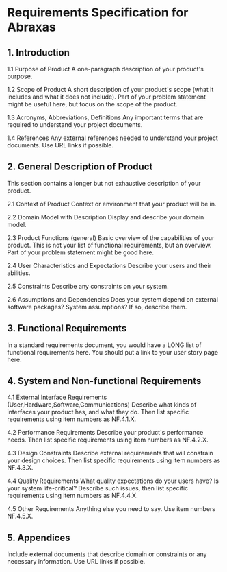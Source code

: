 
# Requirements Specification for Abraxas
## 1. Introduction
1.1 Purpose of Product
A one-paragraph description of your product's purpose.

1.2 Scope of Product
A short description of your product's scope (what it includes and what it does not include). Part of your problem statement might be useful here, but focus on the scope of the product.

1.3 Acronyms, Abbreviations, Definitions
Any important terms that are required to understand your project documents.

1.4 References
Any external references needed to understand your project documents. Use URL links if possible.

## 2. General Description of Product
This section contains a longer but not exhaustive description of your product.

2.1 Context of Product
Context or environment that your product will be in.

2.2 Domain Model with Description
Display and describe your domain model.

2.3 Product Functions (general)
Basic overview of the capabilities of your product. This is not your list of functional requirements, but an overview. Part of your problem statement might be good here.

2.4 User Characteristics and Expectations
Describe your users and their abilities.

2.5 Constraints
Describe any constraints on your system.

2.6 Assumptions and Dependencies
Does your system depend on external software packages? System assumptions? If so, describe them.

## 3. Functional Requirements
In a standard requirements document, you would have a LONG list of functional requirements here. You should put a link to your user story page here.

## 4. System and Non-functional Requirements
4.1 External Interface Requirements (User,Hardware,Software,Communications)
Describe what kinds of interfaces your product has, and what they do. Then list specific requirements using item numbers as NF.4.1.X.

4.2 Performance Requirements
Describe your product's performance needs. Then list specific requirements using item numbers as NF.4.2.X.

4.3 Design Constraints
Describe external requirements that will constrain your design choices. Then list specific requirements using item numbers as NF.4.3.X.

4.4 Quality Requirements
What quality expectations do your users have? Is your system life-critical? Describe such issues, then list specific requirements using item numbers as NF.4.4.X.

4.5 Other Requirements
Anything else you need to say. Use item numbers NF.4.5.X.

## 5. Appendices
Include external documents that describe domain or constraints or any necessary information. Use URL links if possible.